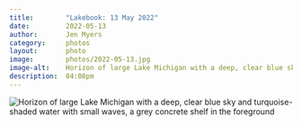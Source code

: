 ```yaml
---
title:        "Lakebook: 13 May 2022"
date:         2022-05-13
author:       Jen Myers
category:     photos
layout:       photo
image:        photos/2022-05-13.jpg
image-alt:    Horizon of large Lake Michigan with a deep, clear blue sky and turquoise-shaded water with small waves, a grey concrete shelf in the foreground
description:  04:08pm
---
```


<div><img alt="Horizon of large Lake Michigan with a deep, clear blue sky and turquoise-shaded water with small waves, a grey concrete shelf in the foreground" src="{{ site.baseurl }}/images/photos/2022-05-13.jpg" /></div>
